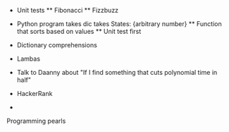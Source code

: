 * Unit tests
** Fibonacci
** Fizzbuzz

* Python program takes dic takes States: {arbitrary number}
** Function that sorts based on values
** Unit test first

* Dictionary comprehensions

* Lambas

* Talk to Daanny about "If I find something that cuts polynomial time in half"

* HackerRank
* 

Programming pearls